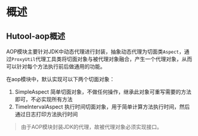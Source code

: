 概述
===

## Hutool-aop概述
AOP模块主要针对JDK中动态代理进行封装，抽象动态代理为切面类`Aspect`，通过`ProxyUtil`代理工具类将切面对象与被代理对象融合，产生一个代理对象，从而可以针对每个方法执行前后做通用的功能。

在aop模块中，默认实现可以下两个切面对象：
1. SimpleAspect 简单切面对象，不做任何操作，继承此对象可重写需要的方法即可，不必实现所有方法
2. TimeIntervalAspect 执行时间切面对象，用于简单计算方法执行时间，然后通过日志打印方法执行时间

> 由于AOP模块封装JDK的代理，故被代理对象必须实现接口。

